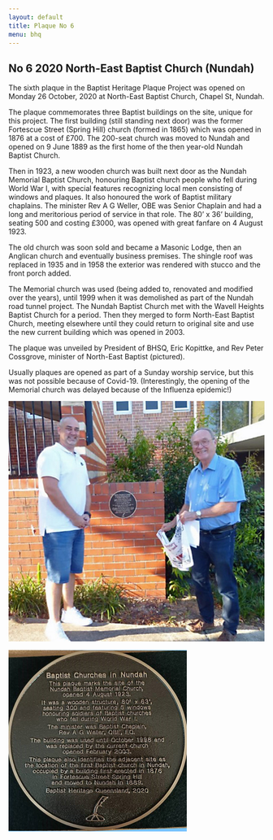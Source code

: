 ```yaml
---
layout: default
title: Plaque No 6
menu: bhq
---
```


## No 6 2020 North-East Baptist Church (Nundah)

The sixth plaque in the Baptist Heritage Plaque Project was opened on Monday 26 October, 2020 at  North-East Baptist Church, Chapel St, Nundah. 

The plaque commemorates three Baptist buildings on the site, unique for this project. The first building (still standing next door) was the former Fortescue Street (Spring Hill) church (formed in 1865) which was opened in 1876 at a cost of £700. The 200-seat church was moved to Nundah and opened on 9 June 1889 as the first home of the then year-old Nundah Baptist Church. 

Then in 1923, a new wooden church was built next door as the Nundah Memorial Baptist Church, honouring Baptist church people who fell during World War I, with special features recognizing local men consisting of windows and plaques. It also honoured the work of Baptist military chaplains. The minister Rev A G Weller, OBE was Senior Chaplain and had a long and meritorious period of service in that role. The 80’ x 36’ building, seating 500 and costing £3000, was opened with great fanfare on 4 August 1923.

The old church was soon sold and became a Masonic Lodge, then an Anglican church and eventually business premises. The shingle roof was replaced in 1935 and in 1958 the exterior was rendered with stucco and the front porch added. 

The Memorial church was used (being added to, renovated and modified over the years), until 1999 when it was demolished as part of the Nundah road tunnel project. The Nundah Baptist Church met with the Wavell Heights Baptist Church for a period. Then they merged to form North-East Baptist Church, meeting elsewhere until they could return to original site and use the new current building which was opened in 2003. 

The plaque was unveiled by President of BHSQ, Eric Kopittke, and Rev Peter Cossgrove, minister of North-East Baptist (pictured). 

Usually plaques are opened as part of a Sunday worship service, but this was not possible because of Covid-19. (Interestingly, the opening of the Memorial church was delayed because of the Influenza epidemic!)


![Plaque 6 unveiling](/images/plaque06-unveil.jpg)

![Plaque 6](/images/plaque06.png)
